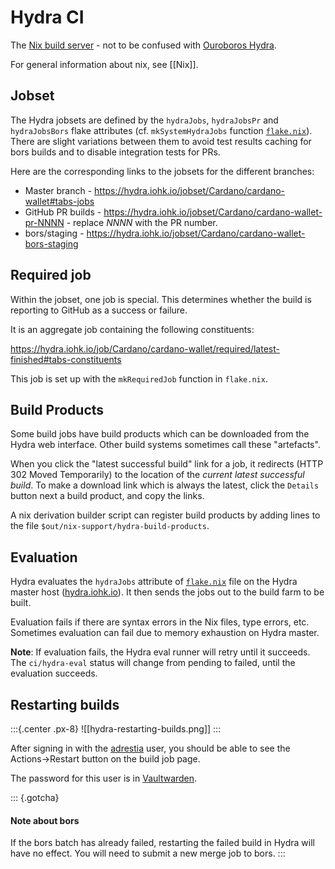 # Hydra CI

The [Nix build server](https://github.com/NixOS/hydra) - not to be confused with [Ouroboros Hydra](https://eprint.iacr.org/2020/299).

For general information about nix, see [[Nix]].

[hydra.iohk.io]: https://hydra.iohk.io

## Jobset

The Hydra jobsets are defined by the `hydraJobs`, `hydraJobsPr` and `hydraJobsBors` flake attributes
(cf. `mkSystemHydraJobs` function [`flake.nix`][flake.nix]). There are slight variations between them
to avoid test results caching for bors builds and to disable integration tests for PRs.

Here are the corresponding links to the jobsets for the different branches:

* Master branch - https://hydra.iohk.io/jobset/Cardano/cardano-wallet#tabs-jobs
* GitHub PR builds - https://hydra.iohk.io/jobset/Cardano/cardano-wallet-pr-NNNN - replace _NNNN_ with the PR number.
* bors/staging - https://hydra.iohk.io/jobset/Cardano/cardano-wallet-bors-staging

[flake.nix]: https://github.com/input-output-hk/cardano-wallet/blob/master/flake.nix

## Required job

Within the jobset, one job is special. This determines whether the build is reporting to GitHub as a success or failure.

It is an aggregate job containing the following constituents:

https://hydra.iohk.io/job/Cardano/cardano-wallet/required/latest-finished#tabs-constituents

This job is set up with the `mkRequiredJob` function in `flake.nix`.


## Build Products

Some build jobs have build products which can be downloaded from the
Hydra web interface. Other build systems sometimes call these
"artefacts".

When you click the "latest successful build" link for a job, it
redirects (HTTP 302 Moved Temporarily) to the location of the _current
latest successful build_. To make a download link which is always the
latest, click the `Details` button next a build product, and copy the
links.

A nix derivation builder script can register build products by adding
lines to the file `$out/nix-support/hydra-build-products`.


## Evaluation

Hydra evaluates the `hydraJobs` attribute of [`flake.nix`][flake.nix]
file on the Hydra master host ([hydra.iohk.io][]).
It then sends the jobs out to the build farm to be built.

Evaluation fails if there are syntax errors in the Nix files, type
errors, etc. Sometimes evaluation can fail due to memory exhaustion on
Hydra master.

**Note**: If evaluation fails, the Hydra eval runner will retry until
it succeeds. The `ci/hydra-eval` status will change from pending to
failed, until the evaluation succeeds.


## Restarting builds

:::{.center .px-8}
![[hydra-restarting-builds.png]]
:::

After signing in with the [adrestia](https://hydra.iohk.io/dashboard/adrestia) user, you should be able to see the Actions→Restart button on the build job page.

The password for this user is in [Vaultwarden](https://input-output-hk.github.io/adrestia/resources/Passwords).

::: {.gotcha}
#### Note about bors

If the bors batch has already failed, restarting the failed build in Hydra will have no effect. You will need to submit a new merge job to bors.
:::
